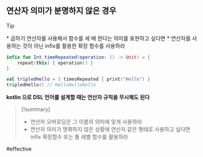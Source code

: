 ## 연산자 의미가 분명하지 않은 경우
> [!tip]
> \* 곱하기 연산자를 사용해서 함수를 세 배 한다는 의미를 표현하고 싶다면
\* 연산자를 사용하는 것이 아닌 infix를 활용한 확장 함수를 사용하라 
``` kotlin
infix fun Int.timeRepeated(operation: () -> Unit) = {
	repeat(this) { operation() }
}

val tripledHello = 3 timesRepeated { print("Hello") }
tripledHello() // HelloHelloHello
```

**kotlin 으로 DSL 언어를 설계할 때는 연산자 규칙을 무시해도 된다**

> [!summary]
> - 연산자 오버로딩은 그 이름의 의미에 맞게 사용하라
> - 연산자 의미가 명확하지 않은 상황에 연산자 같은 형태로 사용하고 싶다면 infix 확장함수 또는 톱 레벨 함수를 활용하라


#effective 